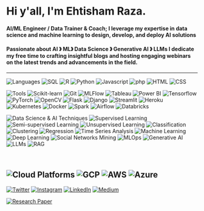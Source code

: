 # Hi y'all, I'm Ehtisham Raza.

#### AI/ML Engineer / Data Trainer & Coach; I leverage my expertise in data science and machine learning to design, develop, and deploy AI solutions 
#### Passionate about AI &#12299; ML&#12299; Data Science &#12299; Generative AI &#12299; LLMs I dedicate my free time to crafting insightful blogs and hosting engaging webinars on the latest trends and advancements in the field.

----

![Languages](https://img.shields.io/static/v1?label=&message=Languages:&color=606060&style=flat)
![SQL](https://img.shields.io/static/v1?logo=sql&label=&message=SQL&color=A9225C&logoColor=AAA&style=flat)
![R](https://img.shields.io/static/v1?logo=R&label=&message=R&color=A9225C&logoColor=AAA&style=flat)
![Python](https://img.shields.io/static/v1?logo=python&label=&message=Python&color=A9225C&logoColor=AAA&style=flat)
![Javascript](https://img.shields.io/static/v1?logo=JavaScript&label=&message=Javascript&color=A9225C&logoColor=AAA&style=flat)
![php](https://img.shields.io/static/v1?logo=php&label=&message=php&color=A9225C&logoColor=AAA&style=flat)
![HTML](https://img.shields.io/static/v1?logo=html5&label=&message=HTML&color=A9225C&logoColor=AAA&style=flat)
![CSS](https://img.shields.io/static/v1?logo=css3&label=&message=CSS&color=A9225C&logoColor=AAA&style=flat)
<br />

![Tools](https://img.shields.io/static/v1?label=&message=Tools:&color=606060&style=flat)
![Scikit-learn](https://img.shields.io/static/v1?logo=scikit-learn&label=&message=Scikit-learn&color=A9225C&logoColor=AAA&style=flat)
![Git](https://img.shields.io/static/v1?logo=git&label=&message=Git&color=A9225C&logoColor=AAA&style=flat)
![MLFlow](https://img.shields.io/static/v1?label=&message=MLFlow&color=A9225C&style=flat)
![Tableau](https://img.shields.io/static/v1?logo=tableau&label=&message=Tableau&color=A9225C&logoColor=AAA&style=flat)
![Power BI](https://img.shields.io/static/v1?logo=powerbi&label=&message=Power%20BI&color=A9225C&logoColor=AAA&style=flat)
![Tensorflow](https://img.shields.io/static/v1?logo=tensorflow&label=&message=Tensorflow&color=A9225C&logoColor=AAA&style=flat)
![PyTorch](https://img.shields.io/static/v1?logo=pytorch&label=&message=PyTorch&color=A9225C&logoColor=AAA&style=flat)
![OpenCV](https://img.shields.io/static/v1?logo=opencv&label=&message=Open-CV&color=A9225C&logoColor=AAA&style=flat)
![Flask](https://img.shields.io/static/v1?logo=flask&label=&message=Flask&color=A9225C&logoColor=AAA&style=flat)
![Django](https://img.shields.io/static/v1?logo=django&label=&message=Django&color=A9225C&logoColor=AAA&style=flat)
![Streamlit](https://img.shields.io/static/v1?logo=streamlit&label=&message=Streamlit&color=A9225C&logoColor=AAA&style=flat)
![Heroku](https://img.shields.io/static/v1?logo=heroku&label=&message=Heroku&color=A9225C&logoColor=AAA&style=flat)
![Kubernetes](https://img.shields.io/static/v1?logo=kubernetes&label=&message=Kubernetes&color=4A154B&logoColor=AAA&style=flat)
![Docker](https://img.shields.io/static/v1?logo=docker&label=&message=Docker&color=4A154B&logoColor=AAA&style=flat)
![Spark](https://img.shields.io/static/v1?logo=apache-spark&label=&message=Spark&color=4A154B&logoColor=AAA&style=flat)
![Airflow](https://img.shields.io/static/v1?logo=apache-airflow&label=&message=Airflow&color=4A154B&logoColor=AAA&style=flat)
![Databricks](https://img.shields.io/static/v1?logo=databricks&label=&message=Databricks&color=4A154B&logoColor=AAA&style=flat)
<br />

![Data Science & AI Techniques](https://img.shields.io/static/v1?label=&message=Data%20Science%20%26%20AI%20Techniques:&color=606060&style=flat)
![Supervised Learning](https://img.shields.io/static/v1?label=&message=Supervised%20Learning&color=2196F3&style=flat)
![Semi-supervised Learning](https://img.shields.io/static/v1?label=&message=Semi-supervised%20Learning&color=2196F3&style=flat)
![Unsupervised Learning](https://img.shields.io/static/v1?label=&message=Unsupervised%20Learning&color=2196F3&style=flat)
![Classification](https://img.shields.io/static/v1?label=&message=Classification&color=2196F3&style=flat)
![Clustering](https://img.shields.io/static/v1?label=&message=Clustering&color=2196F3&style=flat)
![Regression](https://img.shields.io/static/v1?label=&message=Regression&color=2196F3&style=flat)
![Time Series Analysis](https://img.shields.io/static/v1?label=&message=Time%20Series%20Analysis&color=2196F3&style=flat)
![Machine Learning](https://img.shields.io/static/v1?label=&message=Machine%20Learning&color=2196F3&style=flat)
![Deep Learning](https://img.shields.io/static/v1?label=&message=Deep%20Learning&color=2196F3&style=flat)
![Social Networks Mining](https://img.shields.io/static/v1?label=&message=Social%20Networks%20Mining&color=2196F3&style=flat)
![MLOps](https://img.shields.io/static/v1?label=&message=MLOps&color=2196F3&style=flat)
![Generative AI](https://img.shields.io/static/v1?label=&message=Generative%20AI&color=2196F3&style=flat)
![LLMs](https://img.shields.io/static/v1?label=&message=LLMs&color=2196F3&style=flat)
![RAG](https://img.shields.io/static/v1?label=&message=RAG&color=2196F3&style=flat)

<br />

![Cloud Platforms](https://img.shields.io/static/v1?label=&message=Cloud%20Platforms:&color=606060&style=flat)
![GCP](https://img.shields.io/static/v1?logo=google-cloud&label=&message=GCP&color=4285F4&logoColor=AAA&style=flat)
![AWS](https://img.shields.io/static/v1?logo=amazon-aws&label=&message=AWS&color=232F3E&logoColor=AAA&style=flat)
![Azure](https://img.shields.io/static/v1?logo=microsoft-azure&label=&message=Azure&color=0089D6&logoColor=AAA&style=flat)
----

[![Twitter](https://img.shields.io/static/v1?label=&message=Twitter&color=1DA1F2&logo=twitter&logoColor=AAA&style=flat)](https://twitter.com/Ehtisha7028418)
[![Instagram](https://img.shields.io/static/v1?label=&message=Instagram&color=E4405F&logo=instagram&logoColor=AAA&style=flat)](https://www.instagram.com/shan_codes/)
[![LinkedIn](https://img.shields.io/static/v1?label=&message=LinkedIn&color=0077B5&logo=linkedin&logoColor=AAA&style=flat)](https://www.linkedin.com/in/ehtisham-raza-0a5479163/)
[![Medium](https://img.shields.io/static/v1?label=&message=Medium&color=000000&logo=medium&logoColor=AAA&style=flat)](https://medium.com/@raza.shan83)

[![Research Paper](https://img.shields.io/static/v1?label=&message=Research%20Paper&color=FF5733&style=flat)]([https://example.com/your-research-paper-link](https://www.researchgate.net/publication/353762093_Disease_Diagnosis_System_Using_IoT_Empowered_with_Fuzzy_Inference_System)https://www.researchgate.net/publication/353762093_Disease_Diagnosis_System_Using_IoT_Empowered_with_Fuzzy_Inference_System)


